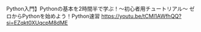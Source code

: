 Python入門】Pythonの基本を2時間半で学ぶ！〜初心者用チュートリアル〜 ゼロからPythonを始めよう！Python速習
https://youtu.be/tCMl1AWfhQQ?si=EZqkt0XUqcpM8dME